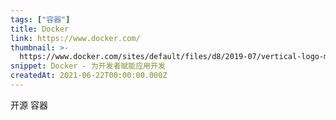 ```yaml
---
tags: ["容器"]
title: Docker
link: https://www.docker.com/
thumbnail: >-
  https://www.docker.com/sites/default/files/d8/2019-07/vertical-logo-monochromatic.png
snippet: Docker - 为开发者赋能应用开发
createdAt: 2021-06-22T00:00:00.000Z
---
```

开源
容器